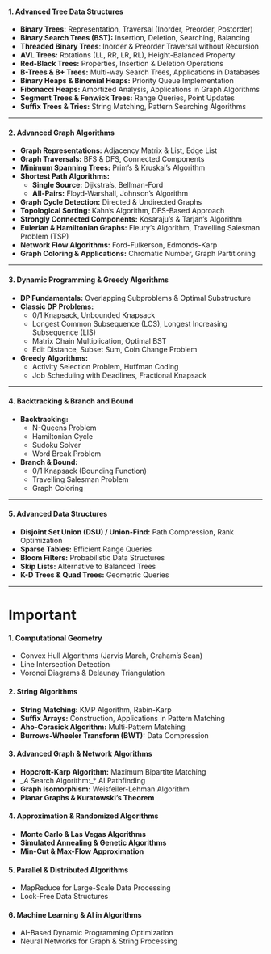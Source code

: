 #### **1. Advanced Tree Data Structures**

- **Binary Trees:** Representation, Traversal (Inorder, Preorder, Postorder)
- **Binary Search Trees (BST):** Insertion, Deletion, Searching, Balancing
- **Threaded Binary Trees**: Inorder & Preorder Traversal without Recursion
- **AVL Trees:** Rotations (LL, RR, LR, RL), Height-Balanced Property
- **Red-Black Trees:** Properties, Insertion & Deletion Operations
- **B-Trees & B+ Trees:** Multi-way Search Trees, Applications in Databases
- **Binary Heaps & Binomial Heaps:** Priority Queue Implementation
- **Fibonacci Heaps:** Amortized Analysis, Applications in Graph Algorithms
- **Segment Trees & Fenwick Trees:** Range Queries, Point Updates
- **Suffix Trees & Tries:** String Matching, Pattern Searching Algorithms

---

#### **2. Advanced Graph Algorithms**

- **Graph Representations:** Adjacency Matrix & List, Edge List
- **Graph Traversals:** BFS & DFS, Connected Components
- **Minimum Spanning Trees:** Prim’s & Kruskal’s Algorithm
- **Shortest Path Algorithms:**
    - **Single Source:** Dijkstra’s, Bellman-Ford
    - **All-Pairs:** Floyd-Warshall, Johnson’s Algorithm
- **Graph Cycle Detection:** Directed & Undirected Graphs
- **Topological Sorting:** Kahn’s Algorithm, DFS-Based Approach
- **Strongly Connected Components:** Kosaraju’s & Tarjan’s Algorithm
- **Eulerian & Hamiltonian Graphs:** Fleury’s Algorithm, Travelling Salesman Problem (TSP)
- **Network Flow Algorithms:** Ford-Fulkerson, Edmonds-Karp
- **Graph Coloring & Applications:** Chromatic Number, Graph Partitioning

---

#### **3. Dynamic Programming & Greedy Algorithms**

- **DP Fundamentals:** Overlapping Subproblems & Optimal Substructure
- **Classic DP Problems:**
    - 0/1 Knapsack, Unbounded Knapsack
    - Longest Common Subsequence (LCS), Longest Increasing Subsequence (LIS)
    - Matrix Chain Multiplication, Optimal BST
    - Edit Distance, Subset Sum, Coin Change Problem
- **Greedy Algorithms:**
    - Activity Selection Problem, Huffman Coding
    - Job Scheduling with Deadlines, Fractional Knapsack

---

#### **4. Backtracking & Branch and Bound**

- **Backtracking:**
    - N-Queens Problem
    - Hamiltonian Cycle
    - Sudoku Solver
    - Word Break Problem
- **Branch & Bound:**
    - 0/1 Knapsack (Bounding Function)
    - Travelling Salesman Problem
    - Graph Coloring

---

#### **5. Advanced Data Structures**

- **Disjoint Set Union (DSU) / Union-Find:** Path Compression, Rank Optimization
- **Sparse Tables:** Efficient Range Queries
- **Bloom Filters:** Probabilistic Data Structures
- **Skip Lists:** Alternative to Balanced Trees
- **K-D Trees & Quad Trees:** Geometric Queries

---
# Important 
#### **1. Computational Geometry**

- Convex Hull Algorithms (Jarvis March, Graham’s Scan)
- Line Intersection Detection
- Voronoi Diagrams & Delaunay Triangulation

#### **2. String Algorithms**

- **String Matching:** KMP Algorithm, Rabin-Karp
- **Suffix Arrays:** Construction, Applications in Pattern Matching
- **Aho-Corasick Algorithm:** Multi-Pattern Matching
- **Burrows-Wheeler Transform (BWT):** Data Compression

#### **3. Advanced Graph & Network Algorithms**

- **Hopcroft-Karp Algorithm:** Maximum Bipartite Matching
- __A_ Search Algorithm:_* AI Pathfinding
- **Graph Isomorphism:** Weisfeiler-Lehman Algorithm
- **Planar Graphs & Kuratowski’s Theorem**

#### **4. Approximation & Randomized Algorithms**

- **Monte Carlo & Las Vegas Algorithms**
- **Simulated Annealing & Genetic Algorithms**
- **Min-Cut & Max-Flow Approximation**

#### **5. Parallel & Distributed Algorithms**

- MapReduce for Large-Scale Data Processing
- Lock-Free Data Structures

#### **6. Machine Learning & AI in Algorithms**

- AI-Based Dynamic Programming Optimization
- Neural Networks for Graph & String Processing